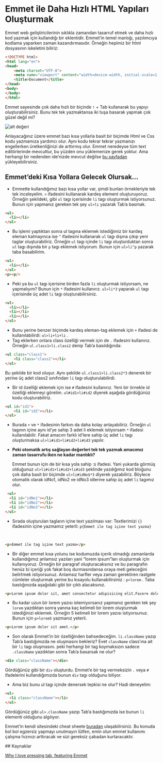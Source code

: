 # Emmet ile Daha Hızlı HTML Yapıları Oluşturmak
  Emmet web geliştiricilerinin sıklıkla zamandan tasarruf etmek ve daha hızlı kod yazmak için kullandığı bir eklentidir. Emmet’in temel mantığı, yazılımcıya kodlama yaparken zaman kazandırmasıdır. Örneğin hepimiz bir html dosyasının iskeletini biliriz:
```html
<!DOCTYPE html>
<html lang="en">
<head>
    <meta charset="UTF-8">
    <meta name="viewport" content="width=device-width, initial-scale=1.0">
    <title>Document</title>
</head>
<body>
</body>
</html>
```

  Emmet sayesinde çok daha hızlı bir biçinde ```!``` + Tab kullanarak bu yapıyı oluşturabilirsiniz. Bunu tek tek yazmaktansa iki tuşa basarak yapmak çok güzel değil mi?

![alt değeri](https://miro.medium.com/max/865/0*tILY4GYjBvpFo5Zx.gif)

 Anlayacağınız üzere emmet bazı kısa yollarla basit bir biçimde Html ve Css kodu yazmamıza yardımcı olur. Aynı kodu tekrar tekrar yazmanızı engellerken üretkenliğinizi de arttırmış olur. Emmet neredeyse tüm text editörlerinde mevcuttur, bu yüzden onu yüklemenize gerek yoktur. Ama herhangi bir nedenden ide’nizde mevcut değilse [bu sayfadan](https://emmet.io/download/) yükleyebilirsiniz.

## Emmet’deki Kısa Yollara Gelecek Olursak...
- Emmette kullandığımız bazı kısa yollar var, şimdi bunları örnekleriyle tek tek inceleyelim.
  ```>``` ifadesini kullanarak kardeş element oluşturuyoruz. Örneğin şekildeki, gibi ```ul``` tagı içerisinde ```li``` tagı oluşturmak istiyorsunuz. Bunun için yapmanız gereken tek şey ```ul>li``` yazarak Tab’a basmak. 

```html
<ul>
  <li></li> 
</ul>
```


- Bu işlemi yaptıktan sonra ul tagına eklemek istediğimiz bir kardeş eleman kalmayınca ise ```^``` ifadesini kullanarak ```ul``` tagı dışına çıkıp yeni taglar oluşturabiliriz.
  Örneğin ```ul``` tagı içinde ```li``` tagı oluşturduktan sonra ```ul``` tagı dışında bir ```p``` tagı eklemek istiyorum. Bunun için ```ul>li^p``` yazarak taba basabilirim.


```html
<ul>
  <li></li> 
</ul>
<p><p/>
```

- Peki ya bu ```ul``` tagı içerisine birden fazla ```li``` oluşturmak istiyorsam, ne yapmalıyım?
  Bunun için ```*``` ifadesini kullanırız. ```ul>li*3``` yaparak ```ul``` tagı içerisinde üç adet ```li``` tagı oluşturabilirsiniz.

```html
<ul>
  <li></li> 
  <li></li> 
  <li></li> 
</ul>
```

- Bunu yerine benzer biçimde kardeş eleman-tag eklemek için ```+``` ifadesi de kullanılabilirdi: ```ul>li+li+li``` .
- Tag eklerken onlara class özelliği vermek için de ```.``` ifadesini kullanırız. Örneğin ```ul.class1>li.class2``` denip Tab’a basıldığında: 

```html
<ul class="class1">
    <li class="class2"></li>
</ul>
```
  Bu şekilde bir kod oluşur. Aynı şekilde ```ul.class1>li.class2*3``` denerek bir yerine üç adet class2 sınıfından ```li``` tagı oluşturulabilirdi.

- Bir id özelliği eklemek için ise ```#``` ifadesini kullanırız. Yeni bir örnekle id özelliği eklemeyi görelim. ```ul#id1>li#id2``` diyerek aşağıda gördüğünüz kodu oluşturabiliriz. 

```html
<ul id="id1">
    <li id="id2"></li>
</ul>
```

- Burada ```+``` ve ```*``` ifadesinin farkını da daha kolay anlayabiliriz.
  Örneğin ```ul``` tagının içine aynı id’ye sahip 3 adet li eklemek istiyorsam ```*``` ifadesi kullanılabilir. Fakat amacım farklı id’lere sahip üç adet ```li``` tagı oluşturmaksa ```ul>li#id1+li#id2+li#id3``` yapılır.
- **Peki otomatik artış sağlayan değerleri tek tek yazmak amacımız zaman tasarrufu iken ne kadar mantıklı?** 

  Emmet bunun için de bir kısa yola sahip :```$``` ifadesi. Yani yukarda görmüş olduğunuz ```ul>li#id1+li#id2+li#id3``` şeklinde yazdığımız kod bloğunu çok daha basit bir biçimde ```ul>li#idNo$*3``` diyerek yazabiliriz. Böylece otomatik olarak idNo1, idNo2 ve idNo3 idlerine sahip üç adet ```li``` tagımız olur.
  
```html
 <ul>
  <li id="idNo1"></li>
  <li id="idNo2"></li>
  <li id="idNo3"></li>
</ul>
```

- Sırada oluşturulan tagların içine text yazılması var:
  Textlerimizi ```{}``` ifadesinin içine yazmamız yeterli: ```p{Emmet ile tag içine text yazma}```
<br/>

```html
<p>Emmet ile tag içine text yazma</p>
```
- Bir diğer emmet kısa yolunu ise kodumuzda içerik olmadığı zamanlarda kullandığımız anlamsız yazıları yani “lorem ipsum”ları oluşturmak için kullanıyoruz.
Örneğin bir paragraf oluşturacaksınız ve bu paragrafın henüz bi içeriği yok fakat boş durmasındansa oraya meti geleceğini belirtmek istiyorsunuz. Anlamsız harfler veya zaman gerektiren rastgele cümleler oluşturmak yerine bu kısayolu kullanabilirsiniz : ```p>lorem``` . Taba bastığınızda aşağıdaki gibi bir çıktı alacaksınız.

```html
<p>Lorem ipsum dolor sit, amet consectetur adipisicing elit.Facere dolore sint ea? Molestiae ratione ullam, illo commodi ipsum soluta mollitia itaque,maiores maxime natus reiciendis architecto. Quaerat culpa beatae dicta.</p>
```
- Bu kadar uzun bir lorem yazısı istemiyorsanız yapmanız gereken tek şey ```lorem``` yazdıktan sonra yanına kaç kelimeli bir lorem oluşturmak istediğinizi eklemek. Örneğin 5 kelimeli bir lorem yazısı istiyorsunuz. Bunun için ```p>lorem5``` yazmanız yeterli.

```html
<p>Lorem ipsum dolor sit amet.</p>
```
- Son olarak Emmet’in bir özelliğinden bahsedeceğim. 
```li.className``` yazıp Tab’a bastığımızda ne oluşmasını bekleriz? Evet ```className``` class’ına ait bir ```li``` tagı oluşmasını. peki herhangi bir tag koymaksızın sadece ```.className``` yazdıktan sonra Tab’a basarsak ne olur?

```html
<div class="className"></div>
```
  Gördüğünüz gibi bir ```div``` oluşturdu. Emmet’e bir tag vermeksizin ```.``` veya ```#``` ifadelerini kullandığımızda bunun ```div``` tagı olduğunu biliyor.
- Ama biz bunu ul tagı içinde denersek tepkisi ne olur? Hadi deneyelim: 


```html
<ul>
  <li class="className"></li>
</ul>
```
Gördüğünüz gibi ```ul>.className``` yazıp Tab’a bastığımızda ise bunun ```li``` elementi olduğunu algılıyor. 



Emmet’in kendi sitesindeki cheat sheete  [buradan](https://docs.emmet.io/cheat-sheet/)  ulaşabilirsiniz. Bu konuda bol bol egzersiz yapmayı unutmayın lütfen, emin olun emmet kullanımı çalışma hızınızı arttıracak ve sizi gereksiz çabadan kurtaracaktır.

## Kaynaklar

[Why I love pressing tab, featuring Emmet](https://medium.com/doctolib/why-i-love-pressing-tab-featuring-emmet-578aa4e77858)